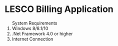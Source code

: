 # LESCO Billing Application

<ol>System Requirements
<li>Windows 8/8.1/10</li>
<li>.Net Framework 4.0 or higher</li>
<li>Internet Connection</li>
</ol>
